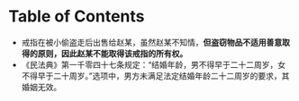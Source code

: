 # Table of Contents



+ 戒指在被小偷盗走后出售给赵某，虽然赵某不知情，**但盗窃物品不适用善意取得的原则，因此赵某不能取得该戒指的所有权。**
+ 《民法典》第一千零四十七条规定：“结婚年龄，男不得早于二十二周岁，女不得早于二十周岁。”选项中，男方未满足法定结婚年龄二十二周岁的要求，其婚姻无效。
